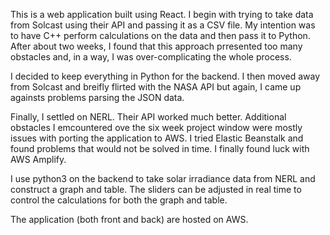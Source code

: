 This is a web application built using React. I begin with trying to take data from Solcast using their API and passing it as a CSV file. My intention was to have C++ perform calculations on the data and then pass it to Python. After about two weeks, I found that this approach prresented too many obstacles and, in a way, I was over-complicating the whole process.

I decided to keep everything in Python for the backend. I then moved away from Solcast and breifly flirted with the NASA API but again, I came up againsts problems parsing the JSON data.

Finally, I settled on NERL. Their API worked much better. Additional obstacles I emcountered ove the six week project window were mostly issues with porting the application to AWS. I tried Elastic Beanstalk and found problems that would not be solved in time. I finally found luck with AWS Amplify. 


I use python3 on the backend to take solar irradiance data from NERL and construct a graph and table.
The sliders can be adjusted in real time to control the calculations for both the graph and table. 

The application (both front and back) are hosted on AWS.
